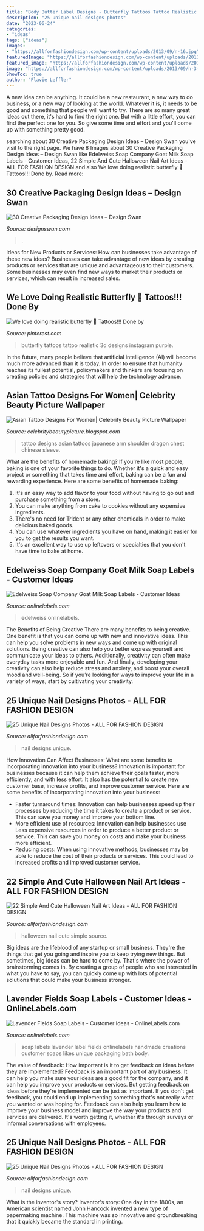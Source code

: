 ```yaml
---
title: "Body Butter Label Designs - Butterfly Tattoos Tattoo Realistic 3d Designs Instagram Purple"
description: "25 unique nail designs photos"
date: "2023-06-24"
categories:
- "ideas"
tags: ["ideas"]
images:
- "https://allforfashiondesign.com/wp-content/uploads/2013/09/n-16.jpg"
featuredImage: "https://allforfashiondesign.com/wp-content/uploads/2013/09/n-16.jpg"
featured_image: "https://allforfashiondesign.com/wp-content/uploads/2013/09/n-16.jpg"
image: "https://allforfashiondesign.com/wp-content/uploads/2013/09/h-3-600x625.jpg"
ShowToc: true
author: "Flavie Leffler"
---
```



A new idea can be anything. It could be a new restaurant, a new way to do business, or a new way of looking at the world. Whatever it is, it needs to be good and something that people will want to try. There are so many great ideas out there, it's hard to find the right one. But with a little effort, you can find the perfect one for you. So give some time and effort and you'll come up with something pretty good.

	

		
searching about 30 Creative Packaging Design Ideas – Design Swan you've visit to the right page. We have 8 Images about 30 Creative Packaging Design Ideas – Design Swan like Edelweiss Soap Company Goat Milk Soap Labels - Customer Ideas, 22 Simple And Cute Halloween Nail Art Ideas - ALL FOR FASHION DESIGN and also We love doing realistic butterfly 🦋 Tattoos!!! Done by. Read more:
		
    
## 30 Creative Packaging Design Ideas – Design Swan

<img loading=lazy src="https://img.designswan.com/2014/09/packaging/19.jpg" onerror="this.onerror=null;this.src='https://tse2.mm.bing.net/th?id=OIP.qiHgEhf5jXQNNtrzV41k7wHaKE&amp;pid=15.1';" alt="30 Creative Packaging Design Ideas – Design Swan">

_Source: designswan.com_

>. 

	

Ideas for New Products or Services: How can businesses take advantage of these new ideas?
Businesses can take advantage of new ideas by creating products or services that are unique and advantageous to their customers. Some businesses may even find new ways to market their products or services, which can result in increased sales.

    
## We Love Doing Realistic Butterfly 🦋 Tattoos!!! Done By

<img loading=lazy src="https://i.pinimg.com/736x/9e/1c/9b/9e1c9b48383e4d2d0827b8a3ef8a95f1.jpg" onerror="this.onerror=null;this.src='https://tse3.mm.bing.net/th?id=OIP.tPxGKuSl6L2jf9r9NXqumAHaHa&amp;pid=15.1';" alt="We love doing realistic butterfly 🦋 Tattoos!!! Done by">

_Source: pinterest.com_

>butterfly tattoos tattoo realistic 3d designs instagram purple. 

	

In the future, many people believe that artificial intelligence (AI) will become much more advanced than it is today. In order to ensure that humanity reaches its fullest potential, policymakers and thinkers are focusing on creating policies and strategies that will help the technology advance.

    
## Asian Tattoo Designs For Women| Celebrity Beauty Picture Wallpaper

<img loading=lazy src="http://1.bp.blogspot.com/-Uw0mh3N_nL4/TkeYKPeLoPI/AAAAAAAABJs/HFCm_bJzBvM/s1600/Asian+Tattoo+Designs+For+Women+10.jpg" onerror="this.onerror=null;this.src='https://tse3.mm.bing.net/th?id=OIP.zk44Puvv6hdGjeDFJ6HINQHaJ3&amp;pid=15.1';" alt="Asian Tattoo Designs For Women| Celebrity Beauty Picture Wallpaper">

_Source: celebritybeautypicture.blogspot.com_

>tattoo designs asian tattoos japanese arm shoulder dragon chest chinese sleeve. 

	

What are the benefits of homemade baking?
If you're like most people, baking is one of your favorite things to do. Whether it's a quick and easy project or something that takes time and effort, baking can be a fun and rewarding experience. Here are some benefits of homemade baking: 
1) It's an easy way to add flavor to your food without having to go out and purchase something from a store. 
2) You can make anything from cake to cookies without any expensive ingredients. 
3) There's no need for Trident or any other chemicals in order to make delicious baked goods. 
4) You can use whatever ingredients you have on hand, making it easier for you to get the results you want. 
5) It's an excellent way to use up leftovers or specialties that you don't have time to bake at home.

    
## Edelweiss Soap Company Goat Milk Soap Labels - Customer Ideas

<img loading=lazy src="https://images.onlinelabels.com/images/LabelStudies/00000002/1375/Edelweiss-Soap-Company-Goat-Milk-Soap_detail.jpg" onerror="this.onerror=null;this.src='https://tse3.mm.bing.net/th?id=OIP.CTiiRf20V4lqFDZKRHsYgwHaFS&amp;pid=15.1';" alt="Edelweiss Soap Company Goat Milk Soap Labels - Customer Ideas">

_Source: onlinelabels.com_

>edelweiss onlinelabels. 

	

The Benefits of Being Creative
There are many benefits to being creative. One benefit is that you can come up with new and innovative ideas. This can help you solve problems in new ways and come up with original solutions. Being creative can also help you better express yourself and communicate your ideas to others. Additionally, creativity can often make everyday tasks more enjoyable and fun. And finally, developing your creativity can also help reduce stress and anxiety, and boost your overall mood and well-being. So if you’re looking for ways to improve your life in a variety of ways, start by cultivating your creativity.

    
## 25 Unique Nail Designs Photos - ALL FOR FASHION DESIGN

<img loading=lazy src="https://allforfashiondesign.com/wp-content/uploads/2013/09/n-16.jpg" onerror="this.onerror=null;this.src='https://tse1.mm.bing.net/th?id=OIP.YxD3y5ooDIU3ToVB7w1_igHaJ3&amp;pid=15.1';" alt="25 Unique Nail Designs Photos - ALL FOR FASHION DESIGN">

_Source: allforfashiondesign.com_

>nail designs unique. 

	

How Innovation Can Affect Businesses: What are some benefits to incorporating innovation into your business?
Innovation is important for businesses because it can help them achieve their goals faster, more efficiently, and with less effort. It also has the potential to create new customer base, increase profits, and improve customer service. Here are some benefits of incorporating innovation into your business: 
- Faster turnaround times: Innovation can help businesses speed up their processes by reducing the time it takes to create a product or service. This can save you money and improve your bottom line. 
- More efficient use of resources: Innovation can help businesses use Less expensive resources in order to produce a better product or service. This can save you money on costs and make your business more efficient. 
- Reducing costs: When using innovative methods, businesses may be able to reduce the cost of their products or services. This could lead to increased profits and improved customer service.

    
## 22 Simple And Cute Halloween Nail Art Ideas - ALL FOR FASHION DESIGN

<img loading=lazy src="https://allforfashiondesign.com/wp-content/uploads/2013/09/h-3-600x625.jpg" onerror="this.onerror=null;this.src='https://tse4.mm.bing.net/th?id=OIP.DaBWNM8wqal1FAtm7KDgbAHaHt&amp;pid=15.1';" alt="22 Simple And Cute Halloween Nail Art Ideas - ALL FOR FASHION DESIGN">

_Source: allforfashiondesign.com_

>halloween nail cute simple source. 

	

Big ideas are the lifeblood of any startup or small business. They're the things that get you going and inspire you to keep trying new things. But sometimes, big ideas can be hard to come by. That's where the power of brainstorming comes in. By creating a group of people who are interested in what you have to say, you can quickly come up with lots of potential solutions that could make your business stronger.

    
## Lavender Fields Soap Labels - Customer Ideas - OnlineLabels.com

<img loading=lazy src="https://images.onlinelabels.com/images/LabelStudies/00000001/535/Lavender-Fields-Soap-Label_detail.JPG" onerror="this.onerror=null;this.src='https://tse1.mm.bing.net/th?id=OIP.HhJaImN0IrmyVE7rF5rKBQHaHa&amp;pid=15.1';" alt="Lavender Fields Soap Labels - Customer Ideas - OnlineLabels.com">

_Source: onlinelabels.com_

>soap labels lavender label fields onlinelabels handmade creations customer soaps likes unique packaging bath body. 

	

The value of feedback: How important is it to get feedback on ideas before they are implemented?
Feedback is an important part of any business. It can help you make sure your ideas are a good fit for the company, and it can help you improve your products or services. But getting feedback on ideas before they're implemented can be just as important. If you don't get feedback, you could end up implementing something that's not really what you wanted or was hoping for. Feedback can also help you learn how to improve your business model and improve the way your products and services are delivered. It's worth getting it, whether it's through surveys or informal conversations with employees.

    
## 25 Unique Nail Designs Photos - ALL FOR FASHION DESIGN

<img loading=lazy src="https://allforfashiondesign.com/wp-content/uploads/2013/09/n-17.jpg" onerror="this.onerror=null;this.src='https://tse2.mm.bing.net/th?id=OIP.KcERCc7ZMOjMrrb9Z9Ea3AHaJ3&amp;pid=15.1';" alt="25 Unique Nail Designs Photos - ALL FOR FASHION DESIGN">

_Source: allforfashiondesign.com_

>nail designs unique. 

	

What is the inventor's story?
Inventor's story: One day in the 1800s, an American scientist named John Hancock invented a new type of papermaking machine. This machine was so innovative and groundbreaking that it quickly became the standard in printing.

